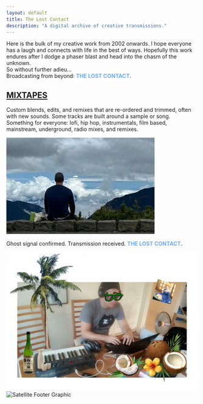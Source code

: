 ```yaml
---
layout: default
title: The Lost Contact
description: "A digital archive of creative transmissions."
---
```


<div class="intro">
  <p>Here is the bulk of my creative work from 2002 onwards. I hope everyone has a laugh and connects with life in the best of ways. Hopefully this work endures after I dodge a phaser blast and head into the chasm of the unknown.<br>
  So without further adieu…<br>
  Broadcasting from beyond: <strong style="color:#6eaaff"><a href="https://thelostcontact.github.io/" style="color:#6eaaff; text-decoration: none;">THE LOST CONTACT</a></strong>.</p>
</div>

<div class="section">
  <div class="text">
    <h2><a href="https://thelostcontact.github.io/mixtapes/" target="_blank" rel="noopener noreferrer">MIXTAPES</a></h2>
    <p>Custom blends, edits, and remixes that are re-ordered and trimmed, often with new sounds. Some tracks are built around a sample or song. Something for everyone: lofi, hip hop, instrumentals, film based, mainstream, underground, radio mixes, and remixes.</p>
  </div>
  <a href="https://thelostcontact.github.io/mixtapes/" target="_blank" rel="noopener noreferrer">
    <img src="/assets/img/Clouds.JPG" alt="Hip Hop Mixtapes">
  </a>
</div>

<!-- Repeat similar section blocks for music videos, Bagan, J Guitar, Film, Shorts, etc. -->

<!-- BOTTOM SIGN OFF -->
<div class="bottom-signoff">
  <p>Ghost signal confirmed. Transmission received. <strong><a href="https://thelostcontact.github.io/" style="color:#6eaaff; text-decoration:none;">THE LOST CONTACT</a></strong>.</p>
  <img src="/assets/img/Coconut Master - Lost Contact.PNG" alt="The Lost Contact">
</div>

<!-- BOTTOM GRAPHIC -->
<div class="bottom-graphic">
  <img src="/assets/img/satellite-footer.png" alt="Satellite Footer Graphic">
</div>

<footer>
  <!-- Empty footer as requested -->
</footer>
